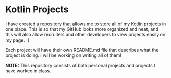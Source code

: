 # Kotlin Projects

I have created a repository that allows me to store all of my Kotlin projects in one place. This is so that my GitHub looks more organized and neat, and this will also allow recruiters and other developers to view projects easily on my page. :)

Each project will have their own README.md file that describes what the project is doing. I will be working on writing all of them!

**NOTE:** This repository consists of both personal projects and projects I have worked in class. 